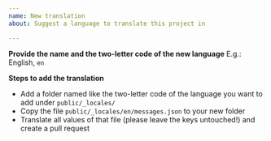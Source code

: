 ```yaml
---
name: New translation
about: Suggest a language to translate this project in

---
```


**Provide the name and the two-letter code of the new language**
E.g.: English, `en`

**Steps to add the translation**
- Add a folder named like the two-letter code of the language you want to add under `public/_locales/`
- Copy the file `public/_locales/en/messages.json` to your new folder
- Translate all values of that file (please leave the keys untouched!) and create a pull request
